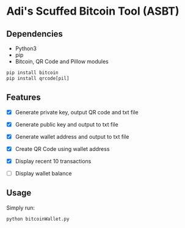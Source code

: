 # Adi's Scuffed Bitcoin Tool (ASBT)
## Dependencies
- Python3
- pip
- Bitcoin, QR Code and Pillow modules

```python
pip install bitcoin
pip install qrcode[pil]
```

## Features
- [x] Generate private key, output QR code and txt file
- [x] Generate public key and output to txt file
- [x] Generate wallet address and output to txt file
- [x] Create QR Code using wallet address
- [x] Display recent 10 transactions
- [ ] Display wallet balance


## Usage
Simply run:
```
python bitcoinWallet.py
```
